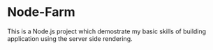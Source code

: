 # Node-Farm

This is  a Node.js project which demostrate my basic skills of building application using the server side rendering.
